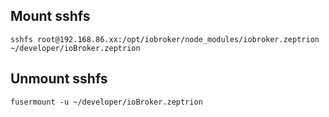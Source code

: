 ## Mount sshfs
```sshfs root@192.168.86.xx:/opt/iobroker/node_modules/iobroker.zeptrion ~/developer/ioBroker.zeptrion```

## Unmount sshfs
```fusermount -u ~/developer/ioBroker.zeptrion```
